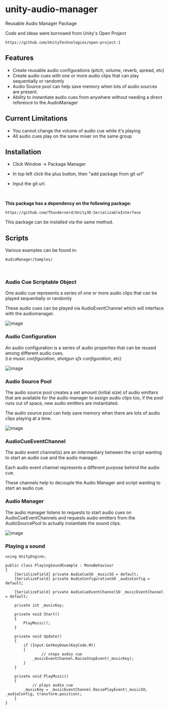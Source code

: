 # unity-audio-manager
Reusable Audio Manager Package

Code and Ideas were borrowed from Unity's Open Project
```
https://github.com/UnityTechnologies/open-project-1
```

## Features
- Create reusable audio configurations (pitch, volume, reverb, spread, etc)
- Create audio cues with one or more audio clips that can play sequentially or randomly
- Audio Source pool can help save memory when lots of audio sources are present.
- Ability to instantiate audio cues from anywhere without needing a direct reference to the AudioManager


## Current Limitations
- You cannot change the volume of audio cue while it's playing
- All audio cues play on the same mixer on the same group

## Installation

- Click Window -> Package Manager

- In top left click the plus button, then "add package from git url"

- Input the git url.
  
<br>

**This package has a dependency on the following package:** <br>
```
https://github.com/Thundernerd/Unity3D-SerializableInterface
```

This package can be installed via the same method.

## Scripts

Various examples can be found in: <br>
```
AudioManager/Samples/
```

<br>

### Audio Cue Scriptable Object
One audio cue represents a series of one or more audio clips that can be played sequentially or randomly <br>

These audio cues can be played via AudioEventChannel which will interface with the audiomanager. <br>

![image](https://github.com/jetskipenguin/unity-audio-manager/assets/45407009/1d45f2a0-7a6b-49bd-83e6-7d83b70bca6c)

### Audio Configuration
An audio configuration is a series of audio properties that can be reused among different audio cues. <br>
(i.e _music configuration_, _shotgun sfx configuration_, etc) <br>

![image](https://github.com/jetskipenguin/unity-audio-manager/assets/45407009/5c58322f-674a-4975-823f-8a766d6b99c7)


### Audio Source Pool
The audio source pool creates a set amount (initial size) of audio emitters that are available for the audio manager to assign audio clips too, if the pool runs out of space, new audio emitters are instantiated. <br>

The audio source pool can help save memory when there are lots of audio clips playing at a time.

![image](https://github.com/jetskipenguin/unity-audio-manager/assets/45407009/41f5c143-ef20-4b16-bcb5-3f62886f616e)


### AudioCueEventChannel
The audio event channel(s) are an intermediary between the script wanting to start an audio cue and the audio manager. <br>

Each audio event channel represents a different purpose behind the audio cue. <br>

These channels help to decouple the Audio Manager and script wanting to start an audio cue.



### Audio Manager
The audio manager listens to requests to start audio cues on AudioCueEventChannels and requests audio emitters from the AudioSourcePool to actually instantiate the sound clips. <br>

![image](https://github.com/jetskipenguin/unity-audio-manager/assets/45407009/e5a86ad0-846d-44f2-8067-575cfe71cd91)

### Playing a sound
```
using UnityEngine;

public class PlayingSoundExample : MonoBehaviour
{
	[SerializeField] private AudioCueSO _musicSO = default;
	[SerializeField] private AudioConfigurationSO _audioConfig = default;

    [SerializeField] private AudioCueEventChannelSO _musicEventChannel = default;

	private int _musicKey;

	private void Start()
	{
		PlayMusic();
	}

	private void Update()
	{
		if (Input.GetKeyDown(KeyCode.M))
		{
      			// stops audio cue
			_musicEventChannel.RaiseStopEvent(_musicKey);
		}
	}

	private void PlayMusic()
	{
    		// plays audio cue
		_musicKey = _musicEventChannel.RaisePlayEvent(_musicSO, _audioConfig, transform.position);
	}
}
```




